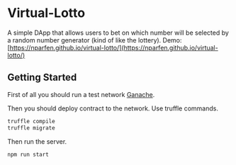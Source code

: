 # Virtual-Lotto
A simple DApp that allows users to bet on which number will be selected by a random number generator (kind of like the lottery).
Demo: [https://nparfen.github.io/virtual-lotto/](https://nparfen.github.io/virtual-lotto/)

## Getting Started
First of all you should run a test network [Ganache](http://truffleframework.com/ganache/).

Then you should deploy contract to the network. Use truffle commands.
```js
truffle compile
truffle migrate
```
Then run the server.
```js
npm run start
```